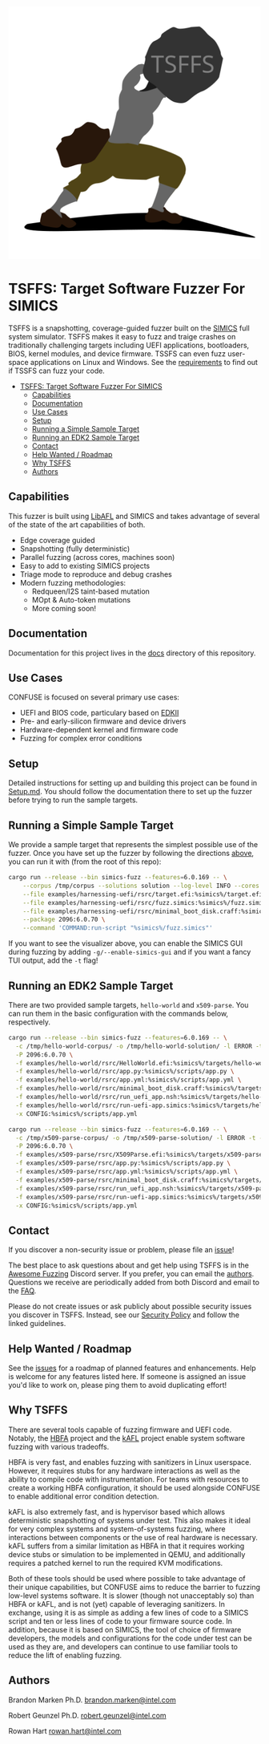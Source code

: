 <p align="center"><img src="docs/images/logo.png" alt="TSFFS Logo"></p>

# TSFFS: Target Software Fuzzer For SIMICS


TSFFS is a snapshotting, coverage-guided fuzzer built on the
[SIMICS](https://www.intel.com/content/www/us/en/developer/articles/tool/simics-simulator.html)
full system simulator. TSFFS makes it easy to fuzz and traige crashes on traditionally
challenging targets including UEFI applications, bootloaders, BIOS, kernel modules, and
device firmware. TSSFS can even fuzz user-space applications on Linux and Windows. See
the [requirements](./docs/Requirements.md) to find out if TSSFS can fuzz your code.

- [TSFFS: Target Software Fuzzer For SIMICS](#tsffs-target-software-fuzzer-for-simics)
  - [Capabilities](#capabilities)
  - [Documentation](#documentation)
  - [Use Cases](#use-cases)
  - [Setup](#setup)
  - [Running a Simple Sample Target](#running-a-simple-sample-target)
  - [Running an EDK2 Sample Target](#running-an-edk2-sample-target)
  - [Contact](#contact)
  - [Help Wanted / Roadmap](#help-wanted--roadmap)
  - [Why TSFFS](#why-tsffs)
  - [Authors](#authors)



## Capabilities

This fuzzer is built using [LibAFL](https://github.com/AFLplusplus/LibAFL) and SIMICS
and takes advantage of several of the state of the art capabilities of both.

- Edge coverage guided
- Snapshotting (fully deterministic)
- Parallel fuzzing (across cores, machines soon)
- Easy to add to existing SIMICS projects
- Triage mode to reproduce and debug crashes
- Modern fuzzing methodologies:
  - Redqueen/I2S taint-based mutation
  - MOpt & Auto-token mutations
  - More coming soon!

## Documentation

Documentation for this project lives in the [docs](./docs/README.md) directory of this
repository.

## Use Cases

CONFUSE is focused on several primary use cases:

- UEFI and BIOS code, particulary based on [EDKII](https://github.com/tianocore/edk2)
- Pre- and early-silicon firmware and device drivers
- Hardware-dependent kernel and firmware code
- Fuzzing for complex error conditions

## Setup

Detailed instructions for setting up and building this project can be found in
[Setup.md](./docs/Setup.md). You should follow the documentation there to set up the
fuzzer before trying to run the sample targets.

## Running a Simple Sample Target

We provide a sample target that represents the simplest possible use of the fuzzer. Once
you have set up the fuzzer by following the directions [above](#setup), you can run it
with (from the root of this repo):

```sh
cargo run --release --bin simics-fuzz --features=6.0.169 -- \
    --corpus /tmp/corpus --solutions solution --log-level INFO --cores 1  \
    --file examples/harnessing-uefi/rsrc/target.efi:%simics%/target.efi \
    --file examples/harnessing-uefi/rsrc/fuzz.simics:%simics%/fuzz.simics \
    --file examples/harnessing-uefi/rsrc/minimal_boot_disk.craff:%simics%/minimal_boot_disk.craff \
    --package 2096:6.0.70 \
    --command 'COMMAND:run-script "%simics%/fuzz.simics"'
```

If you want to see the visualizer above, you can enable the SIMICS GUI during fuzzing
by adding `-g/--enable-simics-gui` and if you want a fancy TUI output, add the `-t` flag!

## Running an EDK2 Sample Target

There are two provided sample targets, `hello-world` and `x509-parse`. You can run them
in the basic configuration with the commands below, respectively.

```sh
cargo run --release --bin simics-fuzz --features=6.0.169 -- \
  -c /tmp/hello-world-corpus/ -o /tmp/hello-world-solution/ -l ERROR -t -C 1 \
  -P 2096:6.0.70 \
  -f examples/hello-world/rsrc/HelloWorld.efi:%simics%/targets/hello-world/HelloWorld.efi \
  -f examples/hello-world/rsrc/app.py:%simics%/scripts/app.py \
  -f examples/hello-world/rsrc/app.yml:%simics%/scripts/app.yml \
  -f examples/hello-world/rsrc/minimal_boot_disk.craff:%simics%/targets/hello-world/minimal_boot_disk.craff \
  -f examples/hello-world/rsrc/run_uefi_app.nsh:%simics%/targets/hello-world/run_uefi_app.nsh \
  -f examples/hello-world/rsrc/run-uefi-app.simics:%simics%/targets/hello-world/run-uefi-app.simics \
  -x CONFIG:%simics%/scripts/app.yml
```

```sh
cargo run --release --bin simics-fuzz --features=6.0.169 -- \
  -c /tmp/x509-parse-corpus/ -o /tmp/x509-parse-solution/ -l ERROR -t -C 1 \
  -P 2096:6.0.70 \
  -f examples/x509-parse/rsrc/X509Parse.efi:%simics%/targets/x509-parse/X509Parse.efi \
  -f examples/x509-parse/rsrc/app.py:%simics%/scripts/app.py \
  -f examples/x509-parse/rsrc/app.yml:%simics%/scripts/app.yml \
  -f examples/x509-parse/rsrc/minimal_boot_disk.craff:%simics%/targets/x509-parse/minimal_boot_disk.craff \
  -f examples/x509-parse/rsrc/run_uefi_app.nsh:%simics%/targets/x509-parse/run_uefi_app.nsh \
  -f examples/x509-parse/rsrc/run-uefi-app.simics:%simics%/targets/x509-parse/run-uefi-app.simics \
  -x CONFIG:%simics%/scripts/app.yml
```

## Contact

If you discover a non-security issue or problem, please file an
[issue](https://github.com/intel/tsffs/issues)!

The best place to ask questions about and get help using TSFFS is in the [Awesome
Fuzzing](https://discord.gg/gCraWct) Discord server. If you prefer, you can email the
[authors](#authors). Questions we receive are periodically added from both Discord and
email to the [FAQ](./docs/FAQ.md).

Please do not create issues or ask publicly about possible security issues you discover
in TSFFS. Instead, see our [Security Policy](./SECURITY.md) and follow the linked
guidelines.

## Help Wanted / Roadmap

See the
[issues](https://github.com/intel/tsffs/issues?q=is%3Aopen+is%3Aissue+label%3Afeature)
for a roadmap of planned features and enhancements. Help is welcome for any features
listed here. If someone is assigned an issue you'd like to work on, please ping them to
avoid duplicating effort!

## Why TSFFS

There are several tools capable of fuzzing firmware and UEFI code. Notably, the
[HBFA](https://github.com/tianocore/edk2-staging/tree/HBFA)
project and the [kAFL](https://github.com/IntelLabs/kAFL) project enable system software
fuzzing with various tradeoffs.

HBFA is very fast, and enables fuzzing with sanitizers in Linux userspace. However, it
requires stubs for any hardware interactions as well as the ability to compile code with
instrumentation. For teams with resources to create a working HBFA configuration, it
should be used alongside CONFUSE to enable additional error condition detection.

kAFL is also extremely fast, and is hypervisor based which allows deterministic
snapshotting of systems under test. This also makes it ideal for very complex systems
and system-of-systems fuzzing, where interactions between components or the use of real
hardware is necessary. kAFL suffers from a similar limitation as HBFA in that it
requires working device stubs or simulation to be implemented in QEMU, and additionally
requires a patched kernel to run the required KVM modifications.

Both of these tools should be used where possible to take advantage of their unique
capabilities, but CONFUSE aims to reduce the barrier to fuzzing low-level systems
software. It is slower (though not unacceptably so) than HBFA or kAFL, and is not (yet)
capable of leveraging sanitizers. In exchange, using it is as simple as adding a few
lines of code to a SIMICS script and ten or less lines of code to your firmware source
code. In addition, because it is based on SIMICS, the tool of choice of firmware
developers, the models and configurations for the code under test can be used as they
are, and developers can continue to use familiar tools to reduce the lift of enabling
fuzzing.

## Authors

Brandon Marken Ph.D.
<brandon.marken@intel.com>

Robert Geunzel Ph.D.
<robert.geunzel@intel.com>

Rowan Hart
<rowan.hart@intel.com>
